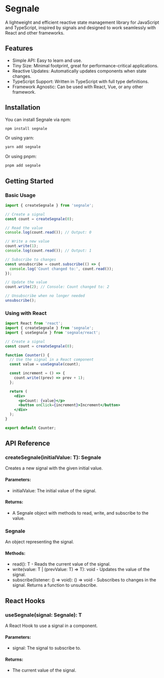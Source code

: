 # Segnale
A lightweight and efficient reactive state management library for JavaScript and TypeScript, inspired by signals and designed to work seamlessly with React and other frameworks.
## Features
- Simple API: Easy to learn and use.
- Tiny Size: Minimal footprint, great for performance-critical applications.
- Reactive Updates: Automatically updates components when state changes.
- TypeScript Support: Written in TypeScript with full type definitions.
- Framework Agnostic: Can be used with React, Vue, or any other framework.

## Installation

You can install Segnale via npm:  

```bash
npm install segnale
```

Or using yarn:  

```bash
yarn add segnale
```

Or using pnpm:  

```bash
pnpm add segnale
```

## Getting Started

### Basic Usage
```js
import { createSegnale } from 'segnale';

// Create a signal
const count = createSegnale(0);

// Read the value
console.log(count.read()); // Output: 0

// Write a new value
count.write(1);
console.log(count.read()); // Output: 1

// Subscribe to changes
const unsubscribe = count.subscribe(() => {
  console.log('Count changed to:', count.read());
});

// Update the value
count.write(2); // Console: Count changed to: 2

// Unsubscribe when no longer needed
unsubscribe();
```

### Using with React

```jsx
import React from 'react';
import { createSegnale } from 'segnale';
import { useSegnale } from 'segnale/react';

// Create a signal
const count = createSegnale(0);

function Counter() {
  // Use the signal in a React component
  const value = useSegnale(count);

  const increment = () => {
    count.write((prev) => prev + 1);
  };

  return (
    <div>
      <p>Count: {value}</p>
      <button onClick={increment}>Increment</button>
    </div>
  );
}

export default Counter;
```

## API Reference

### createSegnale<T>(initialValue: T): Segnale<T>
Creates a new signal with the given initial value.
#### Parameters:
- initialValue: The initial value of the signal.
#### Returns:
- A Segnale<T> object with methods to read, write, and subscribe to the value.  

### Segnale<T>
An object representing the signal.
#### Methods:
- read(): T - Reads the current value of the signal.
- write(value: T | (prevValue: T) => T): void - Updates the value of the signal.
- subscribe(listener: () => void): () => void - Subscribes to changes in the signal. Returns a function to unsubscribe.

## React Hooks

### useSegnale<T>(signal: Segnale<T>): T
A React Hook to use a signal in a component.
#### Parameters:
- signal: The signal to subscribe to.
#### Returns:
- The current value of the signal.
